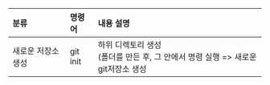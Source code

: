 
|분류|명령어|내용 설명|
|:---|:---|:---|
|새로운 저장소 생성| git init |하위 디렉토리 생성<br>(폴더를 만든 후, 그 안에서 명령 실행 => 새로운 git저장소 생성|

